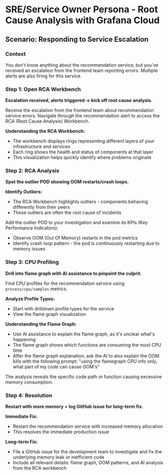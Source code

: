 # SRE/Service Owner Persona - Root Cause Analysis with Grafana Cloud

## Scenario: Responding to Service Escalation

### Context
You don't know anything about the recommendation service, but you've received an escalation from the frontend team reporting errors. Multiple alerts are also firing for this service.

### Step 1: Open RCA Workbench
**Escalation received, alerts triggered → kick off root cause analysis.**

Receive the escalation from the frontend team about recommendation service errors. Navigate through the recommendation alert to access the RCA (Root Cause Analysis) Workbench.

**Understanding the RCA Workbench:**
- The workbench displays rings representing different layers of your infrastructure and services
- Each ring shows the health and status of components at that layer
- This visualization helps quickly identify where problems originate

### Step 2: RCA Analysis
**Spot the outlier POD showing OOM restarts/crash loops.**

**Identify Outliers:**
- The RCA Workbench highlights outliers - components behaving differently from their peers
- These outliers are often the root cause of incidents

Add the outlier POD to your investigation and examine its KPIs (Key Performance Indicators):
- Observe OOM (Out Of Memory) restarts in the pod metrics
- Identify crash loop pattern - the pod is continuously restarting due to memory issues

### Step 3: CPU Profiling
**Drill into flame graph with AI assistance to pinpoint the culprit.**

Find CPU profiles for the recommendation service using `process/cpu/samples` metrics.

**Analyze Profile Types:**
- Start with drilldown profile types for the service
- View the flame graph visualization

**Understanding the Flame Graph:**
- Use AI assistance to explain the flame graph, as it's unclear what's happening
- The flame graph shows which functions are consuming the most CPU time
- After the flame graph explanation, ask the AI to also explain the OOM kills with the following prompt: "using the flamegraph CPU info only, what part of my code can cause OOM's"

The analysis reveals the specific code path or function causing excessive memory consumption.

### Step 4: Resolution
**Restart with more memory + log GitHub issue for long-term fix.**

**Immediate Fix:**
- Restart the recommendation service with increased memory allocation
- This resolves the immediate production issue

**Long-term Fix:**
- File a GitHub issue for the development team to investigate and fix the underlying memory leak or inefficient code
- Include all relevant details: flame graph, OOM patterns, and AI analysis from the RCA workbench
